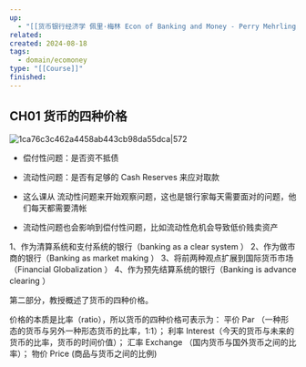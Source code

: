 ```yaml
---
up:
  - "[[货币银行经济学 佩里·梅林 Econ of Banking and Money - Perry Mehrling(course)]]"
related: 
created: 2024-08-18
tags:
  - domain/ecomoney
type: "[[Course]]"
finished:
---
```

## CH01 货币的四种价格

![1ca76c3c462a4458ab443cb98da55dca|572](https://s1.vika.cn/space/2024/08/07/1ca76c3c462a4458ab443cb98da55dca)


- 偿付性问题：是否资不抵债
- 流动性问题：是否有足够的 Cash Reserves 来应对取款

- 这么课从 流动性问题来开始观察问题，这也是银行家每天需要面对的问题，他们每天都需要清帐
- 流动性问题也会影响到偿付性问题，比如流动性危机会导致低价贱卖资产


1、作为清算系统和支付系统的银行（banking as a clear system ）
2、作为做市商的银行（Banking as market making ）
3、将前两种观点扩展到国际货币市场（Financial Globalization ）
4、作为预先结算系统的银行（Banking is advance clearing ）

  

第二部分，教授概述了货币的四种价格。

价格的本质是比率（ratio），所以货币的四种价格可表示为：
平价 Par （一种形态的货币与另外一种形态货币的比率，1:1）；
利率 Interest（今天的货币与未来的货币的比率，货币的时间价值）；
汇率 Exchange （国内货币与国外货币之间的比率）；
物价 Price (商品与货币之间的比例)
